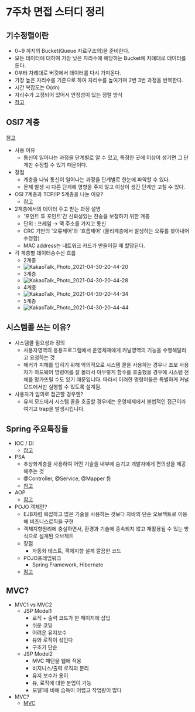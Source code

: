 # 7주차 면접 스터디 정리

## 기수정렬이란
- 0~9 까지의 Bucket(Queue 자료구조의)을 준비한다.
- 모든 데이터에 대하여 가장 낮은 자리수에 해당하는 Bucket에 차례대로 데이터를 둔다.
- 0부터 차례대로 버킷에서 데이터를 다시 가져온다.
- 가장 높은 자리수를 기준으로 하여 자리수를 높여가며 2번 3번 과정을 반복한다.
- 시간 복잡도는 O(dn)
- 자리수가 고정되어 있어서 안정성이 있는 정렬 방식
- [참고](https://lktprogrammer.tistory.com/48)

## OSI7 계층
[참고](https://velog.io/@inyong_pang/OSI-7-%EA%B3%84%EC%B8%B5%EA%B3%BC-TCPIP-%EA%B3%84%EC%B8%B5)
- 사용 이유
    - 통신이 일어나는 과정을 단계별로 알 수 있고, 특정한 곳에 이상이 생기면 그 단계만 수정할 수 있기 때문이다.
- 장점
    - 계층을 나눠 통신이 일어나는 과정을 단계별로 한눈에 파악할 수 있다.
    - 문제 발생 시 다른 단계에 영향을 주지 않고 이상이 생긴 단계만 고칠 수 있다.
- OSI 7계층과 TCP/IP 5계층을 나눈 이유?
    - [참고](https://middleware.tistory.com/entry/TCPIP%EC%99%80-OSI-7%EA%B3%84%EC%B8%B5-%ED%94%84%EB%A1%9C%ED%86%A0%EC%BD%9C%EC%9D%98-%EB%B9%84%EA%B5%90)
- 2계층에서의 데이터 주고 받는 과정 설명
    - '포인트 투 포인트'간 신뢰성있는 전송을 보장하기 위한 계층
    - 단위 : 프레임 → 맥 주소를 가지고 통신
    - CRC 기반의 '오류제어'와 '흐름제어' (물리계층에서 발생하는 오류를 찾아내어 수정함)
    - MAC address는 네트워크 카드가 만들어질 때 할당된다.
- 각 계층별 데이터송수신 흐름
    - 2계층
    - ![KakaoTalk_Photo_2021-04-30-20-44-20](https://user-images.githubusercontent.com/47052106/116690856-f9068300-a9f4-11eb-81cc-51cc3429c8b0.png)
    - 3계층
    - ![KakaoTalk_Photo_2021-04-30-20-44-28](https://user-images.githubusercontent.com/47052106/116690863-fc017380-a9f4-11eb-84e0-de01f388787d.png)
    - 4계층
    - ![KakaoTalk_Photo_2021-04-30-20-44-34](https://user-images.githubusercontent.com/47052106/116690868-fd32a080-a9f4-11eb-8374-24e66f03d35c.png)
    - 5계층
    - ![KakaoTalk_Photo_2021-04-30-20-44-44](https://user-images.githubusercontent.com/47052106/116690872-fdcb3700-a9f4-11eb-9368-4557fa95479b.png)

## 시스템콜 쓰는 이유?
- 시스템콜 필요성과 정의
    - 사용자영역의 응용프로그램에서 운영체제에게 커널영역의 기능을 수행해달라고 요청하는 것
    - 해커가 피해를 입히기 위해 악의적으로 시스템 콜을 사용하는 경우나 초보 사용자가 하드웨어 명령어를 잘 몰라서 아무렇게 함수를 호출했을 경우에 시스템 전체를 망가뜨릴 수도 있기 때문입니다. 따라서 이러한 명령어들은 특별하게 커널 모드에서만 실행할 수 있도록 설계됨.
- 사용자가 임의로 접근할 경우엔?
    - 유저 모드에서 시스템 콜을 호출할 경우에는 운영체제에서 불법적인 접근이라 여기고 trap을 발생시킵니다.

## Spring 주요특징들
- IOC / DI
    - [참고](https://galid1.tistory.com/493?category=769011)
- PSA
    - 추상화계층을 사용하여 어떤 기술을 내부에 숨기고 개발자에게 편의성을 제공해주는 것
    - @Controller, @Service, @Mapper 등
    - [참고](https://velog.io/@jbb9229/springpsa)
- AOP
    - [참고](https://engkimbs.tistory.com/746)
- POJO 객체란?
    - EJB처럼 복잡하고 많은 기술을 사용하는 것보다 자바의 단순 오브젝트르 이용해 비즈니스로직을 구현
    - 객체지향원리에 충실하면서, 환경과 기술에 종속되지 않고 재활용될 수 있는 방식으로 설계된 오브젝트
    - 장점
        - 자동화 테스트, 객체지향 설계 깔끔한 코드
    - POJO프레임워크
        - Spring Framework, Hibernate
    - [참고](https://m.blog.naver.com/writer0713/220700687650)

## MVC?
- MVC1 vs MVC2
    - JSP Model1
        - 로직 + 출력 코드가 한 페이지에 삽입
        - 쉬운 코딩
        - 어려운 유지보수
        - 뷰와 로직이 섞인다
        - 구조가 단순
    - JSP Model2
        - MVC 패턴을 웹에 적용
        - 비지니스/출력 로직의 분리
        - 유지 보수가 용이
        - 뷰, 로직에 대한 분업이 가능
        - 모델1에 비해 습득이 어렵고 작업량이 많다
- MVC?
    - [MVC](https://m.blog.naver.com/jhc9639/220967034588)